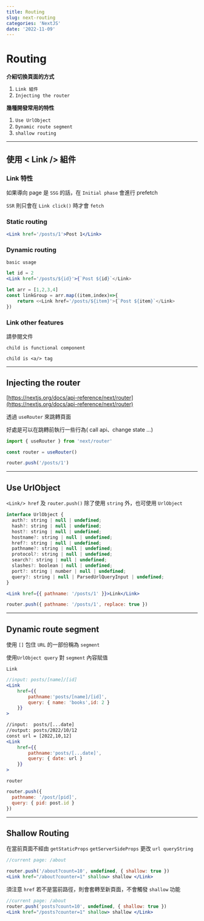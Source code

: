 ```yaml
---
title: Routing
slug: next-routing
categories: 'NextJS'
date: '2022-11-09'
---
```


# Routing

**介紹切換頁面的方式**

1. `Link 組件`
2. `Injecting the router`

**幾種開發常用的特性**

1. `Use UrlObject`
2. `Dynamic route segment`
3. `shallow routing`

---

## 使用 < Link /> 組件

### Link 特性

如果導向 page 是 `SSG` 的話，在 `Initial phase` 會進行 prefetch

`SSR` 則只會在 `Link click()` 時才會 `fetch`

### Static routing

```jsx
<Link href='/posts/1'>Post 1</Link>
```

### Dynamic routing

`basic usage`

```jsx
let id = 2
<Link href='/posts/${id}'>{`Post ${id}`</Link>

let arr = [1,2,3,4]
const linkGroup = arr.map((item,index)=>{
	return <<Link href='/posts/${item}'>{`Post ${item}`</Link>
})
```

### Link other features

請參閱文件

`child is functional component`

`child is <a/> tag`

---

## Injecting the router

[https://nextjs.org/docs/api-reference/next/router](https://nextjs.org/docs/api-reference/next/router)

透過 `useRouter` 來跳轉頁面

好處是可以在跳轉前執行一些行為( call api、change state …)

```jsx
import { useRouter } from 'next/router'

const router = useRouter()

router.push('/posts/1')
```

---

## Use UrlObject

`<Link/> href` 及 `router.push()` 除了使用 `string` 外，也可使用 `UrlObject`

```jsx
interface UrlObject {
  auth?: string | null | undefined;
  hash?: string | null | undefined;
  host?: string | null | undefined;
  hostname?: string | null | undefined;
  href?: string | null | undefined;
  pathname?: string | null | undefined;
  protocol?: string | null | undefined;
  search?: string | null | undefined;
  slashes?: boolean | null | undefined;
  port?: string | number | null | undefined;
  query?: string | null | ParsedUrlQueryInput | undefined;
}
```

```jsx
<Link href={{ pathname: '/posts/1' }}>Link</Link>

router.push({ pathname: '/posts/1', replace: true })
```

---

## Dynamic route segment

使用 `[]` 包住 `URL` 的一部份稱為 `segment`

使用`UrlObject query` 對 `segment` 內容賦值

`Link`

```jsx
//input: posts/[name]/[id]
<Link
	href={{
		pathname:'posts/[name]/[id]',
		query: { name: 'books',id: 2 }
	}}
>

//input:  posts/[...date]
//output: posts/2022/10/12
const url = [2022,10,12]
<Link
	href={{
		pathname:'posts/[...date]',
		query: { date: url }
	}}
>
```

`router`

```jsx
router.push({
  pathname: '/post/[pid]',
  query: { pid: post.id }
})
```

---

## Shallow Routing

在當前頁面不經由 `getStaticProps` `getServerSideProps` 更改 `url queryString`

```jsx
//current page: /about

router.push('/about?count=10', undefined, { shallow: true })
<Link href="/about?counter=1" shallow> shallow </Link>
```

須注意 `href` 若不是當前路徑，則會套轉至新頁面，不會觸發 `shallow` 功能

```jsx
//current page: /about
router.push('posts?count=10', undefined, { shallow: true })
<Link href="/posts?counter=1" shallow> shallow </Link>
```
